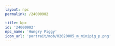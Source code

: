 ```yaml
---
layout: npc
permalink: /24000902

title: Npc
id: '24000902'
npc_name: 'Hungry Piggy'
icon_url: 'portrait/mob/02020005_m_minipig_p.png'
---
```

